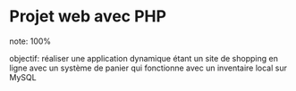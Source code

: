 # Projet web avec PHP

note: 100%

objectif: réaliser une application dynamique étant un site de shopping en ligne avec un système de panier qui fonctionne avec un inventaire local sur MySQL
